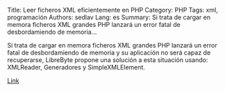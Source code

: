 Title: Leer ficheros XML eficientemente en PHP
Category: PHP
Tags: xml, programación
Authors: sedlav
Lang: es
Summary: Si trata de cargar en memora ficheros XML grandes PHP lanzará un error fatal de desbordamiendo de memoria...

Si trata de cargar en memora ficheros XML grandes PHP lanzará un error fatal de desbordamiendo de memoria y su aplicación no será capaz de recuperarse, LibreByte propone una solución a esta situación usando: XMLReader, Generadores y SimpleXMLElement.

[Link](https://www.librebyte.net/php/leer-ficheros-xml-eficientemente-en-php/)